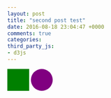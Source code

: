 ```yaml
---
layout: post
title: "second post test"
date: 2016-08-18 23:04:47 +0000
comments: true
categories: 
third_party_js:
- d3js
---
```


<svg width="50" height="50">
  <rect x="0" y="0" width="50" height="50" fill="green" />
</svg>



<svg width="50" height="50">
  <circle cx="25" cy="25" r="25" fill="purple" />
</svg>

